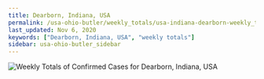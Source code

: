 ```yaml
---
title: Dearborn, Indiana, USA
permalink: /usa-ohio-butler/weekly_totals/usa-indiana-dearborn-weekly_totals.html
last_updated: Nov 6, 2020
keywords: ["Dearborn, Indiana, USA", "weekly totals"]
sidebar: usa-ohio-butler_sidebar
---
```


![Weekly Totals of Confirmed Cases for Dearborn, Indiana, USA](/covid_tracker/images/graphs/usa-indiana-dearborn-weekly_totals_graph.png)
